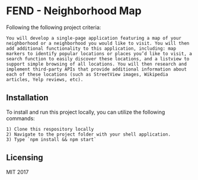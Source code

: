 # FEND - Neighborhood Map

Following the following project criteria: 

```
You will develop a single-page application featuring a map of your neighborhood or a neighborhood you would like to visit. You will then add additional functionality to this application, including: map markers to identify popular locations or places you’d like to visit, a search function to easily discover these locations, and a listview to support simple browsing of all locations. You will then research and implement third-party APIs that provide additional information about each of these locations (such as StreetView images, Wikipedia articles, Yelp reviews, etc).
```

## Installation

To install and run this project locally, you can utilize the following commands:

```
1) Clone this respository locally
2) Navigate to the project folder with your shell application.
3) Type `npm install && npm start`
```

## Licensing

MIT 2017